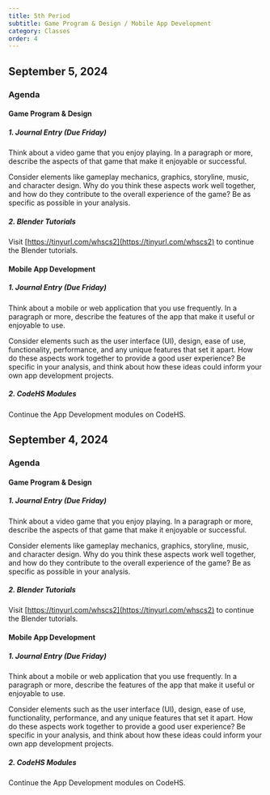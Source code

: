 ```yaml
---
title: 5th Period 
subtitle: Game Program & Design / Mobile App Development
category: Classes
order: 4
---
```


## September 5, 2024

### Agenda

#### Game Program & Design

##### 1. Journal Entry (Due Friday)

Think about a video game that you enjoy playing. In a paragraph or more, describe the aspects of that game that make it enjoyable or successful.

Consider elements like gameplay mechanics, graphics, storyline, music, and character design. Why do you think these aspects work well together, and how do they contribute to the overall experience of the game? Be as specific as possible in your analysis.

##### 2. Blender Tutorials

Visit [https://tinyurl.com/whscs2](https://tinyurl.com/whscs2) to continue the Blender tutorials.

#### Mobile App Development

##### 1. Journal Entry (Due Friday)

Think about a mobile or web application that you use frequently. In a paragraph or more, describe the features of the app that make it useful or enjoyable to use.

Consider elements such as the user interface (UI), design, ease of use, functionality, performance, and any unique features that set it apart. How do these aspects work together to provide a good user experience? Be specific in your analysis, and think about how these ideas could inform your own app development projects.

##### 2. CodeHS Modules

Continue the App Development modules on CodeHS.

## September 4, 2024

### Agenda

#### Game Program & Design

##### 1. Journal Entry (Due Friday)

Think about a video game that you enjoy playing. In a paragraph or more, describe the aspects of that game that make it enjoyable or successful.

Consider elements like gameplay mechanics, graphics, storyline, music, and character design. Why do you think these aspects work well together, and how do they contribute to the overall experience of the game? Be as specific as possible in your analysis.

##### 2. Blender Tutorials

Visit [https://tinyurl.com/whscs2](https://tinyurl.com/whscs2) to continue the Blender tutorials.

#### Mobile App Development

##### 1. Journal Entry (Due Friday)

Think about a mobile or web application that you use frequently. In a paragraph or more, describe the features of the app that make it useful or enjoyable to use.

Consider elements such as the user interface (UI), design, ease of use, functionality, performance, and any unique features that set it apart. How do these aspects work together to provide a good user experience? Be specific in your analysis, and think about how these ideas could inform your own app development projects.

##### 2. CodeHS Modules

Continue the App Development modules on CodeHS.